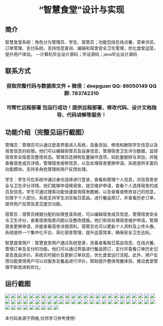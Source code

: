 <p><h1 align="center">“智慧食堂”设计与实现</h1></p>

## 简介
智慧食堂系统：角色分为管理员、学生、宿管员；功能包括在线点餐、菜单浏览、订单管理、支付系统，支持信息查询、编辑和宿舍安全卫生管理，优化食堂运营，提升用户体验。    --计算机毕业设计源码；毕设源码；java毕业设计源码


## 联系方式
<p><h3 align="center">获取完整代码与数据库文件 + 微信：deepguan QQ: 86050149 QQ群: 783742310</h3></p>
<p><h3 align="center">可帮忙远程部署 包运行成功！提供远程部署、修改代码、设计文档指导、代码讲解等服务！</h3></p>

## 功能介绍（完整见运行截图）
管理员：管理员可以通过登录界面进入系统，具备添加、修改和删除学生信息以及宿舍信息的权限。他们可以编辑宿管员及自身信息，管理宿舍卫生评分数据，监控宿舍安全隐患及整改状态。管理员还拥有批量操作选项，如批量删除与添加，并能查看宿舍成员详情，管理宿舍报修信息，以及处理宿舍更换申请。系统提供丰富的功能模块，支持多角色管理和用户反馈处理。

学生：学生可在系统中通过身份选择进行登录，查看和管理个人信息，浏览宿舍安全与卫生评分详情。他们能够申请换宿舍，提交维护申请，查看个人选择宿舍的成员及信息。学生可通过搜索功能快速查询宿舍数据，以及查看或修改自己的信息，仅限于个人部分。系统支持学生浏览每日菜品，进行餐品预订，并查看历史订单，提供用户反馈及意见提交功能。

宿管员：宿管员根据分配的权限登录系统，可以编辑宿舍成员信息，管理宿舍安全与卫生评分，查看宿舍隐患问题以及整改措施。他们有权处理宿舍维护申请，管理宿舍更换申请，并能查看宿舍详细资料。宿管员也可以更新个人资料及上传头像。系统提供一个集中化平台，简化宿舍管理，提升运营效率，确保安全卫生达标。

智慧食堂用户：智慧食堂用户通过系统登录，具备查看每日菜品信息、在线点餐、管理订单及支付的功能。他们可以通过界面进行餐品预订，支付并查看订单历史记录及食品评价。系统实时报价及更新订单状态，优化食堂运行流程。此外，用户反馈功能使得用户可以对服务及餐品进行评价，帮助提升整体用餐体验，推动食堂管理不断改进和优化。


## 运行截图
![](img/001.jpg)
![](img/002.jpg)
![](img/003.jpg)
![](img/004.jpg)
![](img/005.jpg)
![](img/006.jpg)
![](img/007.jpg)
![](img/008.jpg)
![](img/009.jpg)
![](img/010.jpg)
![](img/011.jpg)
![](img/012.jpg)
![](img/013.jpg)
![](img/014.jpg)
![](img/015.jpg)
![](img/016.jpg)
![](img/017.jpg)
![](img/018.jpg)
![](img/019.jpg)
![](img/020.jpg)
![](img/021.jpg)
![](img/022.jpg)
![](img/023.jpg)
![](img/024.jpg)
![](img/025.jpg)
![](img/026.jpg)
![](img/027.jpg)
![](img/028.jpg)
![](img/029.jpg)
![](img/030.jpg)
![](img/031.jpg)
![](img/032.jpg)
![](img/033.jpg)
![](img/034.jpg)
![](img/035.jpg)
![](img/036.jpg)
![](img/037.jpg)
![](img/038.jpg)
![](img/039.jpg)
![](img/040.jpg)
![](img/041.jpg)
![](img/042.jpg)
![](img/043.jpg)
![](img/044.jpg)
![](img/045.jpg)
![](img/046.jpg)
![](img/047.jpg)
![](img/048.jpg)
![](img/049.jpg)
![](img/050.jpg)
![](img/051.jpg)
![](img/052.jpg)
![](img/053.jpg)
![](img/054.jpg)
![](img/055.jpg)
![](img/056.jpg)
![](img/057.jpg)
![](img/058.jpg)
![](img/059.jpg)

<p>本代码来源于网络,仅供学习参考使用!</p>
